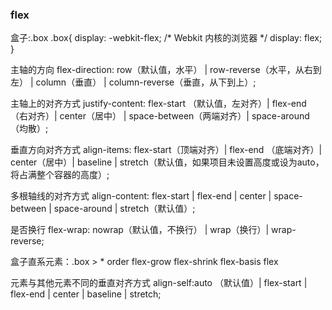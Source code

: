 ### flex
盒子:.box
.box{
  display: -webkit-flex; /* Webkit 内核的浏览器 */
  display: flex;
}

主轴的方向
flex-direction: row（默认值，水平） | row-reverse（水平，从右到左） | column（垂直） | column-reverse（垂直，从下到上）;

主轴上的对齐方式
justify-content: flex-start （默认值，左对齐）| flex-end （右对齐）| center（居中） | space-between（两端对齐）| space-around（均散）;

垂直方向对齐方式
align-items: flex-start（顶端对齐）| flex-end （底端对齐）| center（居中）| baseline | stretch（默认值，如果项目未设置高度或设为auto，将占满整个容器的高度）;

多根轴线的对齐方式
align-content: flex-start | flex-end | center | space-between | space-around | stretch（默认值）;

是否换行
flex-wrap: nowrap（默认值，不换行） | wrap（换行）| wrap-reverse;

盒子直系元素：.box > *
order
flex-grow
flex-shrink
flex-basis
flex

元素与其他元素不同的垂直对齐方式
align-self:auto （默认值）| flex-start | flex-end | center | baseline | stretch;
